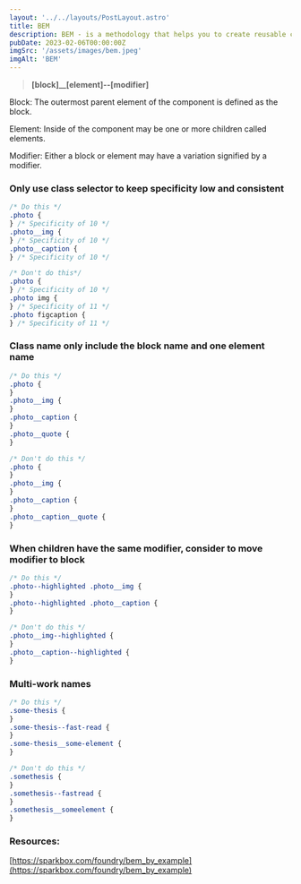 ```yaml
---
layout: '../../layouts/PostLayout.astro'
title: BEM
description: BEM - is a methodology that helps you to create reusable components and code sharing in front‑end development.
pubDate: 2023-02-06T00:00:00Z
imgSrc: '/assets/images/bem.jpeg'
imgAlt: 'BEM'
---
```


> **[block]\_\_[element]--[modifier]**

Block: The outermost parent element of the component is defined as the block.

Element: Inside of the component may be one or more children called elements.

Modifier: Either a block or element may have a variation signified by a modifier.

### Only use class selector to keep specificity low and consistent

```css
/* Do this */
.photo {
} /* Specificity of 10 */
.photo__img {
} /* Specificity of 10 */
.photo__caption {
} /* Specificity of 10 */

/* Don't do this*/
.photo {
} /* Specificity of 10 */
.photo img {
} /* Specificity of 11 */
.photo figcaption {
} /* Specificity of 11 */
```

### Class name only include the block name and one element name

```css
/* Do this */
.photo {
}
.photo__img {
}
.photo__caption {
}
.photo__quote {
}

/* Don't do this */
.photo {
}
.photo__img {
}
.photo__caption {
}
.photo__caption__quote {
}
```

### When children have the same modifier, consider to move modifier to block

```css
/* Do this */
.photo--highlighted .photo__img {
}
.photo--highlighted .photo__caption {
}

/* Don't do this */
.photo__img--highlighted {
}
.photo__caption--highlighted {
}
```

### Multi-work names

```css
/* Do this */
.some-thesis {
}
.some-thesis--fast-read {
}
.some-thesis__some-element {
}

/* Don't do this */
.somethesis {
}
.somethesis--fastread {
}
.somethesis__someelement {
}
```

### Resources:

[https://sparkbox.com/foundry/bem_by_example](https://sparkbox.com/foundry/bem_by_example)
